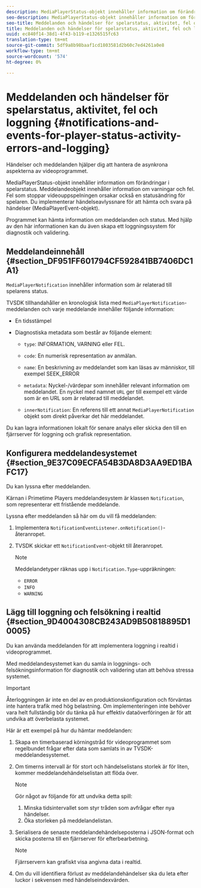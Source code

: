 ```yaml
---
description: MediaPlayerStatus-objekt innehåller information om förändringar i spelarstatus. Meddelandeobjekt innehåller information om varningar och fel. Fel som stoppar videouppspelningen orsakar också en statusändring för spelaren. Du implementerar händelseavlyssnare för att hämta och svara på händelser (MediaPlayerEvent-objekt).
seo-description: MediaPlayerStatus-objekt innehåller information om förändringar i spelarstatus. Meddelandeobjekt innehåller information om varningar och fel. Fel som stoppar videouppspelningen orsakar också en statusändring för spelaren. Du implementerar händelseavlyssnare för att hämta och svara på händelser (MediaPlayerEvent-objekt).
seo-title: Meddelanden och händelser för spelarstatus, aktivitet, fel och loggning
title: Meddelanden och händelser för spelarstatus, aktivitet, fel och loggning
uuid: ec840f14-38d1-4f43-b119-e1326515fc63
translation-type: tm+mt
source-git-commit: 5df9a8b98baaf1cd1803581d2b60c7ed4261a0e8
workflow-type: tm+mt
source-wordcount: '574'
ht-degree: 0%

---
```



# Meddelanden och händelser för spelarstatus, aktivitet, fel och loggning {#notifications-and-events-for-player-status-activity-errors-and-logging}

Händelser och meddelanden hjälper dig att hantera de asynkrona aspekterna av videoprogrammet.

MediaPlayerStatus-objekt innehåller information om förändringar i spelarstatus. Meddelandeobjekt innehåller information om varningar och fel. Fel som stoppar videouppspelningen orsakar också en statusändring för spelaren. Du implementerar händelseavlyssnare för att hämta och svara på händelser (MediaPlayerEvent-objekt).

Programmet kan hämta information om meddelanden och status. Med hjälp av den här informationen kan du även skapa ett loggningssystem för diagnostik och validering.

## Meddelandeinnehåll {#section_DF951FF601794CF592841BB7406DC1A1}

`MediaPlayerNotification` innehåller information som är relaterad till spelarens status.

TVSDK tillhandahåller en kronologisk lista med `MediaPlayerNotification`-meddelanden och varje meddelande innehåller följande information:

* En tidsstämpel
* Diagnostiska metadata som består av följande element:

   * `type`: INFORMATION, VARNING eller FEL.
   * `code`: En numerisk representation av anmälan.
   * `name`: En beskrivning av meddelandet som kan läsas av människor, till exempel SEEK_ERROR
   * `metadata`: Nyckel-/värdepar som innehåller relevant information om meddelandet. En nyckel med namnet `URL` ger till exempel ett värde som är en URL som är relaterad till meddelandet.

   * `innerNotification`: En referens till ett annat  `MediaPlayerNotification` objekt som direkt påverkar det här meddelandet.

Du kan lagra informationen lokalt för senare analys eller skicka den till en fjärrserver för loggning och grafisk representation.

## Konfigurera meddelandesystemet {#section_9E37C09ECFA54B3DA8D3AA9ED1BAFC17}

Du kan lyssna efter meddelanden.

Kärnan i Primetime Players meddelandesystem är klassen `Notification`, som representerar ett fristående meddelande.

Lyssna efter meddelanden så här om du vill få meddelanden:

1. Implementera `NotificationEventListener.onNotification()`-återanropet.
1. TVSDK skickar ett `NotificationEvent`-objekt till återanropet.

   >[!NOTE]
   >
   >Meddelandetyper räknas upp i `Notification.Type`-uppräkningen:

   * `ERROR`
   * `INFO`
   * `WARNING`

## Lägg till loggning och felsökning i realtid {#section_9D4004308CB243AD9B50818895D10005}

Du kan använda meddelanden för att implementera loggning i realtid i videoprogrammet.

Med meddelandesystemet kan du samla in loggnings- och felsökningsinformation för diagnostik och validering utan att behöva stressa systemet.

>[!IMPORTANT]
>
>Återloggningen är inte en del av en produktionskonfiguration och förväntas inte hantera trafik med hög belastning. Om implementeringen inte behöver vara helt fullständig bör du tänka på hur effektiv dataöverföringen är för att undvika att överbelasta systemet.

Här är ett exempel på hur du hämtar meddelanden:

1. Skapa en timerbaserad körningstråd för videoprogrammet som regelbundet frågar efter data som samlats in av TVSDK-meddelandesystemet.
1. Om timerns intervall är för stort och händelselistans storlek är för liten, kommer meddelandehändelselistan att flöda över.

   >[!NOTE]
   >
   >Gör något av följande för att undvika detta spill:
   >
   >1. Minska tidsintervallet som styr tråden som avfrågar efter nya händelser.
   >1. Öka storleken på meddelandelistan.


1. Serialisera de senaste meddelandehändelseposterna i JSON-format och skicka posterna till en fjärrserver för efterbearbetning.

   >[!NOTE]
   >
   >Fjärrservern kan grafiskt visa angivna data i realtid.

1. Om du vill identifiera förlust av meddelandehändelser ska du leta efter luckor i sekvensen med händelseindexvärden.

